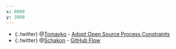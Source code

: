 ```yaml
---
x: 8000
y: 3000
---
```


* {:.twitter} @[Tomayko](http://github.com/tomayko) - [Adopt Open Source Process Constraints](http://scottchacon.com/2011/08/31/github-flow.html)
* {:.twitter} @[Schakon](http://github.com/schakon)  - [GitHub Flow](http://scottchacon.com/2011/08/31/github-flow.html)